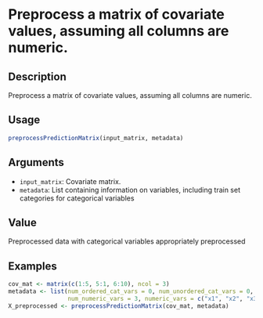 # Preprocess a matrix of covariate values, assuming all columns are numeric.

## Description

Preprocess a matrix of covariate values, assuming all columns are numeric.

## Usage

```r
preprocessPredictionMatrix(input_matrix, metadata)
```

## Arguments

* `input_matrix`: Covariate matrix.
* `metadata`: List containing information on variables, including train set
categories for categorical variables

## Value

Preprocessed data with categorical variables appropriately preprocessed

## Examples

```r
cov_mat <- matrix(c(1:5, 5:1, 6:10), ncol = 3)
metadata <- list(num_ordered_cat_vars = 0, num_unordered_cat_vars = 0, 
                 num_numeric_vars = 3, numeric_vars = c("x1", "x2", "x3"))
X_preprocessed <- preprocessPredictionMatrix(cov_mat, metadata)
```

